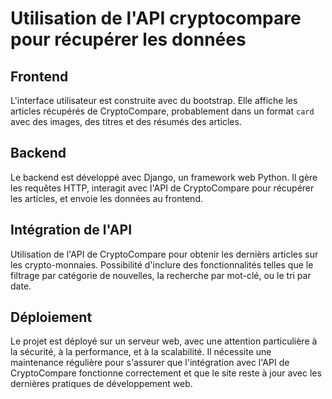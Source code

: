 # Utilisation de l'API cryptocompare pour récupérer les données

## Frontend
L'interface utilisateur est construite avec du bootstrap. 
Elle affiche les articles récupérés de CryptoCompare, probablement dans un format `card` avec des images, des titres et 
des résumés des articles.

## Backend
Le backend est développé avec Django, un framework web Python. Il gère les requêtes HTTP, interagit avec l'API de 
CryptoCompare pour récupérer les articles, et envoie les données au frontend.

## Intégration de l'API
Utilisation de l'API de CryptoCompare pour obtenir les dernièrs articles sur les crypto-monnaies.
Possibilité d'inclure des fonctionnalités telles que le filtrage par catégorie de nouvelles, la recherche par mot-clé, ou 
le tri par date.

## Déploiement
Le projet est déployé sur un serveur web, avec une attention particulière à la sécurité, à la performance, et à la 
scalabilité. Il nécessite une maintenance régulière pour s'assurer que l'intégration avec l'API de CryptoCompare 
fonctionne correctement et que le site reste à jour avec les dernières pratiques de développement web.